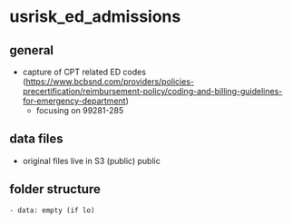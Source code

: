 # usrisk_ed_admissions

## general 
- capture of CPT related ED codes (https://www.bcbsnd.com/providers/policies-precertification/reimbursement-policy/coding-and-billing-guidelines-for-emergency-department) 
    - focusing on 99281-285

## data files
- original files live in S3 (public) public 

## folder structure
    - data: empty (if lo)